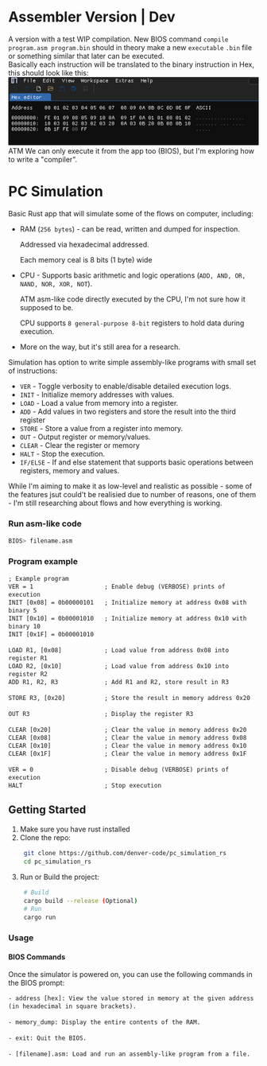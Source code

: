 # Assembler Version | Dev  
A version with a test WIP compilation.
New BIOS command `compile program.asm program.bin` should in theory make a new `executable` `.bin` file or something similar that later can be executed.  
Basically each instruction will be translated to the binary instruction in Hex, this should look like this:  
![HEX of Bin File]({18A42B14-6133-4310-BCF3-05A8BBB26D8D}.png)
ATM We can only execute it from the app too (BIOS), but I'm exploring how to write a "compiler". 

# PC Simulation  
Basic Rust app that will simulate some of the flows on computer, including: 
- RAM  (`256 bytes`) - can be read, written and dumped for inspection.    
  
  Addressed via hexadecimal addressed. 

  Each memory ceal is 8 bits (1 byte) wide
- CPU  - Supports basic arithmetic and logic operations (`ADD, AND, OR, NAND, NOR, XOR, NOT`).  
  
  ATM asm-like code directly executed by the CPU, I'm not sure how it supposed to be.   

  CPU supports `8 general-purpose 8-bit` registers to hold data during execution.  
- More on the way, but it's still area for a research.  

Simulation has option to write simple assembly-like programs with small set of instructions:  
- `VER` - Toggle verbosity to enable/disable detailed execution logs.
- `INIT` - Initialize memory addresses with values.
- `LOAD` -  Load a value from memory into a register.
- `ADD` - Add values in two registers and store the result into the third register
- `STORE` - Store a value from a register into memory.
- `OUT` - Output register or memory/values.
- `CLEAR` - Clear the register or memory
- `HALT` - Stop the execution.
- `IF/ELSE` -  If and else statement that supports basic operations between registers, memory and values.

While I'm aiming to make it as low-level and realistic as possible - some of the features jsut could't be realisied due to number of reasons, one of them - I'm still researching about flows and how everything is working.  

### Run asm-like code  
```bash
BIOS> filename.asm
```

### Program example  
```assembly
; Example program
VER = 1                    ; Enable debug (VERBOSE) prints of execution
INIT [0x08] = 0b00000101   ; Initialize memory at address 0x08 with binary 5
INIT [0x10] = 0b00001010   ; Initialize memory at address 0x10 with binary 10
INIT [0x1F] = 0b00001010

LOAD R1, [0x08]            ; Load value from address 0x08 into register R1
LOAD R2, [0x10]            ; Load value from address 0x10 into register R2
ADD R1, R2, R3             ; Add R1 and R2, store result in R3

STORE R3, [0x20]           ; Store the result in memory address 0x20

OUT R3                     ; Display the register R3

CLEAR [0x20]               ; Clear the value in memory address 0x20
CLEAR [0x08]               ; Clear the value in memory address 0x08
CLEAR [0x10]               ; Clear the value in memory address 0x10
CLEAR [0x1F]               ; Clear the value in memory address 0x1F

VER = 0                    ; Disable debug (VERBOSE) prints of execution
HALT                       ; Stop execution
```

## Getting Started  
1. Make sure you have rust installed  
2. Clone the repo:  
   ```bash
    git clone https://github.com/denver-code/pc_simulation_rs
    cd pc_simulation_rs
   ```
3. Run or Build the project:  
   ```bash
    # Build
    cargo build --release (Optional)
    # Run
    cargo run
   ```

### Usage
#### BIOS Commands

Once the simulator is powered on, you can use the following commands in the BIOS prompt:
```
- address [hex]: View the value stored in memory at the given address (in hexadecimal in square brackets).

- memory_dump: Display the entire contents of the RAM.
    
- exit: Quit the BIOS.

- [filename].asm: Load and run an assembly-like program from a file.
```